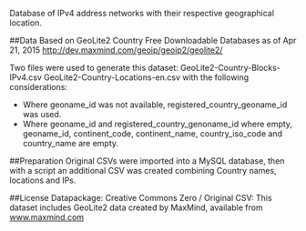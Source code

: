 Database of IPv4 address networks with their respective geographical location.

##Data
Based on GeoLite2 Country Free Downloadable Databases as of Apr 21, 2015 http://dev.maxmind.com/geoip/geoip2/geolite2/

Two files were used to generate this dataset:
GeoLite2-Country-Blocks-IPv4.csv
GeoLite2-Country-Locations-en.csv
with the following considerations:

- Where geoname_id was not available, registered_country_geoname_id was used.
- Where geoname_id and registered_country_genoname_id where empty, geoname_id, continent_code, continent_name, country_iso_code and country_name are empty.

##Preparation
Original CSVs were imported into a MySQL database, then with a script an additional CSV was created combining Country names, locations and IPs. 

##License
Datapackage: Creative Commons Zero / 
Original CSV: This dataset includes GeoLite2 data created by MaxMind, available from www.maxmind.com
